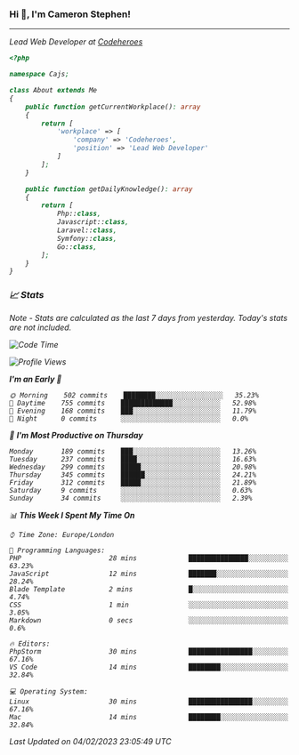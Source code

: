### Hi 👋, I'm Cameron Stephen!
<hr>
<p><em>Lead Web Developer at <a href="https://codeheroes.co.uk">Codeheroes</a></p>


```php
<?php

namespace Cajs;

class About extends Me
{
    public function getCurrentWorkplace(): array
    {
        return [
            'workplace' => [
                'company' => 'Codeheroes',
                'position' => 'Lead Web Developer'
            ]
        ];
    }

    public function getDailyKnowledge(): array
    {
        return [
            Php::class,
            Javascript::class,
            Laravel::class,
            Symfony::class,
            Go::class,
        ];
    }
}
```

### 📈 Stats
<p><em>Note - Stats are calculated as the last 7 days from yesterday. Today's stats are not included.</em></p>


<!--START_SECTION:waka-->
![Code Time](http://img.shields.io/badge/Code%20Time-3%2C250%20hrs%2043%20mins-blue)

![Profile Views](http://img.shields.io/badge/Profile%20Views-3-blue)

**I'm an Early 🐤** 

```text
🌞 Morning    502 commits    ████████░░░░░░░░░░░░░░░░░   35.23% 
🌆 Daytime    755 commits    █████████████░░░░░░░░░░░░   52.98% 
🌃 Evening    168 commits    ███░░░░░░░░░░░░░░░░░░░░░░   11.79% 
🌙 Night      0 commits      ░░░░░░░░░░░░░░░░░░░░░░░░░   0.0%

```
📅 **I'm Most Productive on Thursday** 

```text
Monday       189 commits    ███░░░░░░░░░░░░░░░░░░░░░░   13.26% 
Tuesday      237 commits    ████░░░░░░░░░░░░░░░░░░░░░   16.63% 
Wednesday    299 commits    █████░░░░░░░░░░░░░░░░░░░░   20.98% 
Thursday     345 commits    ██████░░░░░░░░░░░░░░░░░░░   24.21% 
Friday       312 commits    █████░░░░░░░░░░░░░░░░░░░░   21.89% 
Saturday     9 commits      ░░░░░░░░░░░░░░░░░░░░░░░░░   0.63% 
Sunday       34 commits     ░░░░░░░░░░░░░░░░░░░░░░░░░   2.39%

```


📊 **This Week I Spent My Time On** 

```text
⌚︎ Time Zone: Europe/London

💬 Programming Languages: 
PHP                      28 mins             ███████████████░░░░░░░░░░   63.23% 
JavaScript               12 mins             ███████░░░░░░░░░░░░░░░░░░   28.24% 
Blade Template           2 mins              █░░░░░░░░░░░░░░░░░░░░░░░░   4.74% 
CSS                      1 min               ░░░░░░░░░░░░░░░░░░░░░░░░░   3.05% 
Markdown                 0 secs              ░░░░░░░░░░░░░░░░░░░░░░░░░   0.6%

🔥 Editors: 
PhpStorm                 30 mins             ████████████████░░░░░░░░░   67.16% 
VS Code                  14 mins             ████████░░░░░░░░░░░░░░░░░   32.84%

💻 Operating System: 
Linux                    30 mins             ████████████████░░░░░░░░░   67.16% 
Mac                      14 mins             ████████░░░░░░░░░░░░░░░░░   32.84%

```


 Last Updated on 04/02/2023 23:05:49 UTC
<!--END_SECTION:waka-->
